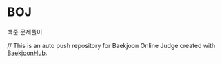 # BOJ
백준 문제풀이


// This is an auto push repository for Baekjoon Online Judge created with [BaekjoonHub](https://github.com/BaekjoonHub/BaekjoonHub).
